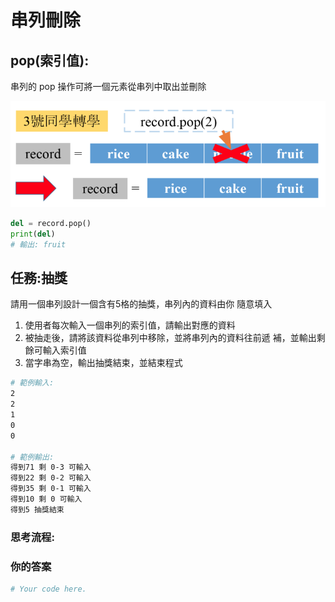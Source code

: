 # 串列刪除

## pop(索引值):

串列的 pop 操作可將一個元素從串列中取出並刪除

![](<../../.gitbook/assets/image (83).png>)

```python
del = record.pop()
print(del)
# 輸出: fruit
```

## 任務:抽獎

請用一個串列設計一個含有5格的抽獎，串列內的資料由你 隨意填入

1. 使用者每次輸入一個串列的索引值，請輸出對應的資料
2. 被抽走後，請將該資料從串列中移除，並將串列內的資料往前遞 補，並輸出剩餘可輸入索引值
3. 當字串為空，輸出抽獎結束，並結束程式

```bash
# 範例輸入:
2
2
1
0
0

# 範例輸出:
得到71 剩 0-3 可輸入
得到22 剩 0-2 可輸入
得到35 剩 0-1 可輸入
得到10 剩 0 可輸入
得到5 抽獎結束
```

### 思考流程:











### 你的答案

```python
# Your code here.








```
